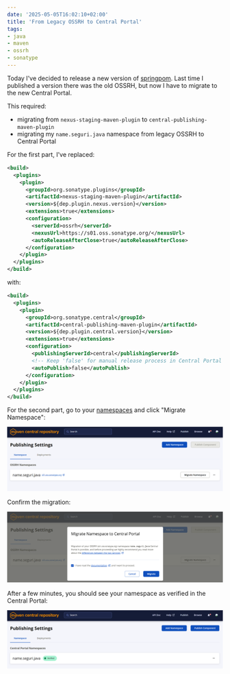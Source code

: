 ```yaml
---
date: '2025-05-05T16:02:10+02:00'
title: 'From Legacy OSSRH to Central Portal'
tags:
- java
- maven
- ossrh
- sonatype
---
```


Today I've decided to release a new version of [springpom](https://github.com/seguri/springpom).
Last time I published a version there was the old OSSRH, but now I have to migrate to the new Central Portal.

This required:

- migrating from `nexus-staging-maven-plugin` to `central-publishing-maven-plugin`
- migrating my `name.seguri.java` namespace from legacy OSSRH to Central Portal

For the first part, I've replaced:

```xml
<build>
  <plugins>
    <plugin>
      <groupId>org.sonatype.plugins</groupId>
      <artifactId>nexus-staging-maven-plugin</artifactId>
      <version>${dep.plugin.nexus.version}</version>
      <extensions>true</extensions>
      <configuration>
        <serverId>ossrh</serverId>
        <nexusUrl>https://s01.oss.sonatype.org/</nexusUrl>
        <autoReleaseAfterClose>true</autoReleaseAfterClose>
      </configuration>
    </plugin>
  </plugins>
</build>
```

with:

```xml
<build>
  <plugins>
    <plugin>
      <groupId>org.sonatype.central</groupId>
      <artifactId>central-publishing-maven-plugin</artifactId>
      <version>${dep.plugin.central.version}</version>
      <extensions>true</extensions>
      <configuration>
        <publishingServerId>central</publishingServerId>
        <!-- Keep 'false' for manual release process in Central Portal UI, 'true' to attempt automatic release -->
        <autoPublish>false</autoPublish>
      </configuration>
    </plugin>
  </plugins>
</build>
```

For the second part, go to your [namespaces](https://central.sonatype.com/publishing/namespaces) and click "Migrate Namespace":

![migrate-namespace](sonatype-migration-01.png)

Confirm the migration:

![confirm-migration](sonatype-migration-02.png)

After a few minutes, you should see your namespace as verified in the Central Portal:

![central-portal](sonatype-migration-03.png)
